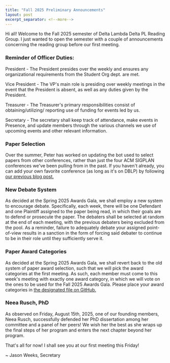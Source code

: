 ```yaml
---
title: "Fall 2025 Preliminary Announcements"
layout: post
excerpt_separator: <!--more-->
---
```


Hi all! Welcome to the Fall 2025 semester of Delta Lambda Delta PL Reading Group. 
I just wanted to open the semester with a couple of announcements concerning the 
reading group before our first meeting.

<!--more-->

### Reminder of Officer Duties:

President - The President presides over the weekly and ensures any organizational 
requirements from the Student Org dept. are met.

Vice President - The VP's main role is presiding over weekly meetings in the event 
that the President is absent, as well as any duties given by the President.

Treasurer - The Treasurer's primary responsibilities consist of obtaining/utilizing/
reporting use of funding for events led by us.

Secretary - The secretary shall keep track of attendance, make events in Presence, 
and update members through the various channels we use of upcoming events and other 
relevant information.

### Paper Selection

Over the summer, Peter has worked on updating the bot used to select papers from other 
conferences, rather than just the four ACM SIGPLAN conferences we've been pulling from 
in the past. If you haven't already, you can add your own favorite conference (as long 
as it's on DBLP) by following [our previous blog post.](https://the-au-forml-lab.github.io/plgroup/2025/08/01/looking-for-conferences.html)

### New Debate System

As decided at the Spring 2025 Awards Gala, we shall employ a new system to encourage 
debate. Specifically, each week, there will be one Defendant and one Plaintiff assigned 
to the paper being read, in which their goals are to defend or prosecute the paper. The 
debaters shall be selected at random at the end of each meeting, with the previous 
debaters being excluded from the pool. As a reminder, failure to adequately debate 
your assigned point-of-view results in a sanction in the form of forcing said debater 
to continue to be in their role until they sufficiently serve it.

### Paper Award Categories

As decided at the Spring 2025 Awards Gala, we shall revert back to the old system of 
paper award selection, such that we will pick the award categories at the first meeting. 
As such, each member must come to this week's meeting with exactly one award category, 
in which we will vote on the ones to be used for the Fall 2025 Awards Gala. Please place
your award categories in [the designated file on GitHub.](https://github.com/the-au-forml-lab/plgroup/blob/main/docs/awards.md)

### Neea Rusch, PhD

As observed on Friday, August 15th, 2025, one of our founding members, Neea Rusch, 
successfully defended her PhD dissertation among her committee and a panel of her peers! 
We wish her the best as she wraps up the final steps of her program and enters the next 
chapter beyond her program.

That's all for now! I shall see you at our first meeting this Friday!

~ Jason Weeks, Secretary
